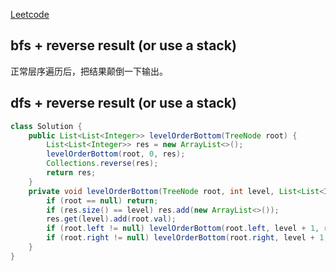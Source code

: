 [Leetcode](https://leetcode.com/problems/binary-tree-level-order-traversal-ii/)

## bfs + reverse result (or use a stack)

正常层序遍历后，把结果颠倒一下输出。

## dfs + reverse result (or use a stack)

```java
class Solution {
    public List<List<Integer>> levelOrderBottom(TreeNode root) {
        List<List<Integer>> res = new ArrayList<>();
        levelOrderBottom(root, 0, res);
        Collections.reverse(res);
        return res;
    }
    private void levelOrderBottom(TreeNode root, int level, List<List<Integer>> res) {
        if (root == null) return;
        if (res.size() == level) res.add(new ArrayList<>());
        res.get(level).add(root.val);
        if (root.left != null) levelOrderBottom(root.left, level + 1, res);
        if (root.right != null) levelOrderBottom(root.right, level + 1, res);
    }
}
```
